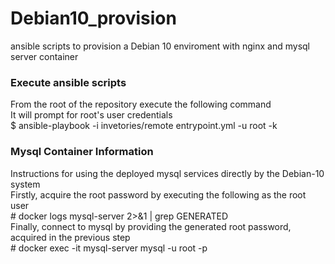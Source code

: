 # Debian10_provision
ansible scripts to provision a Debian 10 enviroment with nginx and mysql server container

### Execute ansible scripts 
From the root of the repository execute the following command <br/>
It will prompt for root's user credentials <br/>
$ ansible-playbook -i invetories/remote entrypoint.yml -u root -k <br/>

### Mysql Container Information
Instructions for using the deployed mysql services directly by the Debian-10 system <br/>
Firstly, acquire the root password by executing the following as the root user <br/>
\# docker logs mysql-server 2>&1 | grep GENERATED <br/>
Finally, connect to mysql by providing the generated root password, acquired in the previous step </br>
\# docker exec -it mysql-server mysql -u root -p 
